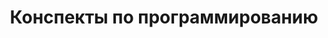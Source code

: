 ---
layout: sections.njk
tags: sections
title: Конспекты по программированию
breadcrumbName: Разделы
seoDescription: Конспекты, курсы, уроки по программированию.
seoKeywords: уроки, статьи, конспекты, курсы, программирование
---